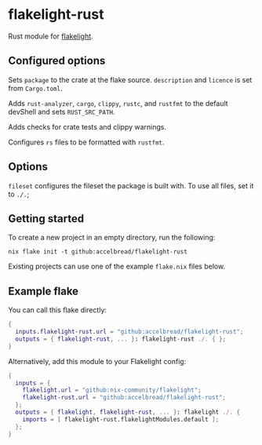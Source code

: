 # flakelight-rust

Rust module for [flakelight][1].

[1]: https://github.com/nix-community/flakelight

## Configured options

Sets `package` to the crate at the flake source. `description` and `licence` is
set from `Cargo.toml`.

Adds `rust-analyzer`, `cargo`, `clippy`, `rustc`, and `rustfmt` to the default
devShell and sets `RUST_SRC_PATH`.

Adds checks for crate tests and clippy warnings.

Configures `rs` files to be formatted with `rustfmt`.

## Options

`fileset` configures the fileset the package is built with. To use all files,
set it to `./.`;

## Getting started

To create a new project in an empty directory, run the following:

```
nix flake init -t github:accelbread/flakelight-rust
```

Existing projects can use one of the example `flake.nix` files below.

## Example flake

You can call this flake directly:

```nix
{
  inputs.flakelight-rust.url = "github:accelbread/flakelight-rust";
  outputs = { flakelight-rust, ... }: flakelight-rust ./. { };
}
```

Alternatively, add this module to your Flakelight config:

```nix
{
  inputs = {
    flakelight.url = "github:nix-community/flakelight";
    flakelight-rust.url = "github:accelbread/flakelight-rust";
  };
  outputs = { flakelight, flakelight-rust, ... }: flakelight ./. {
    imports = [ flakelight-rust.flakelightModules.default ];
  };
}
```
